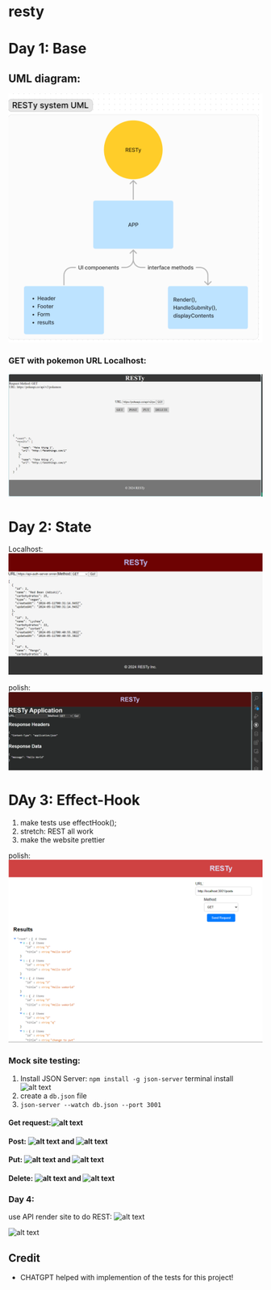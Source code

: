 # resty

# Day 1: Base
## UML diagram:
![alt text](img/UML.png)

### GET with pokemon URL Localhost:
![alt text](img/localhost.png)

# Day 2: State
Localhost: 
![alt text](img/local-draft.png)

polish: ![alt text](img/render-state.png)

# DAy 3: Effect-Hook
1. make tests use effectHook();
2. stretch: REST all work
3. make the website prettier

polish: ![alt text](img/day3.png)


### Mock site testing: 
1. Install JSON Server:
```npm install -g json-server```
terminal install ![alt text](img/db.png)
2. create a `db.json` file
3. `json-server --watch db.json --port 3001`

#### Get request:![alt text](img/get.png)

#### Post: ![alt text](img/post.png) and ![alt text](img/post-get.png)

#### Put: ![alt text](img/put.png) and ![alt text](img/put-get.png)

#### Delete: ![alt text](img/delete.png) and ![alt text](img/delete-get.png)

### Day 4: 
use API render site to do REST: ![alt text](img/phase4-history.png)

![alt text](img/console.png)



## Credit
- CHATGPT helped with implemention of the tests for this project! 